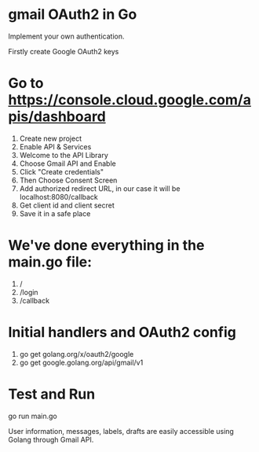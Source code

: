 # gmail OAuth2 in Go

Implement your own authentication.

Firstly create Google OAuth2 keys
# Go to https://console.cloud.google.com/apis/dashboard
1. Create new project
2. Enable API & Services 
3. Welcome to the API Library
4. Choose Gmail API and Enable
5. Click "Create credentials"
6. Then Choose Consent Screen
7. Add authorized redirect URL, in our case it will be localhost:8080/callback
8. Get client id and client secret
9. Save it in a safe place

# We've done everything in the main.go file:

1. /
2. /login
3. /callback

# Initial handlers and OAuth2 config
1. go get golang.org/x/oauth2/google
2. go get google.golang.org/api/gmail/v1


# Test and Run
 go run main.go


User information, messages, labels, drafts are easily accessible using Golang through Gmail API.
